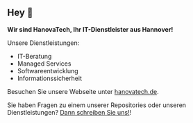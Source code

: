 ## Hey 👋

**Wir sind HanovaTech, Ihr IT-Dienstleister aus Hannover!**

Unsere Dienstleistungen:
- IT-Beratung
- Managed Services
- Softwareentwicklung
- Informationssicherheit

Besuchen Sie unsere Webseite unter [hanovatech.de](https://hanovatech.de).

Sie haben Fragen zu einem unserer Repositories oder unseren Dienstleistungen? [Dann schreiben Sie uns!](https://hanovatech.de/kontakt)!

<!--

**Here are some ideas to get you started:**

🙋‍♀️ A short introduction - what is your organization all about?
🌈 Contribution guidelines - how can the community get involved?
👩‍💻 Useful resources - where can the community find your docs? Is there anything else the community should know?
🍿 Fun facts - what does your team eat for breakfast?
🧙 Remember, you can do mighty things with the power of [Markdown](https://docs.github.com/github/writing-on-github/getting-started-with-writing-and-formatting-on-github/basic-writing-and-formatting-syntax)
-->
